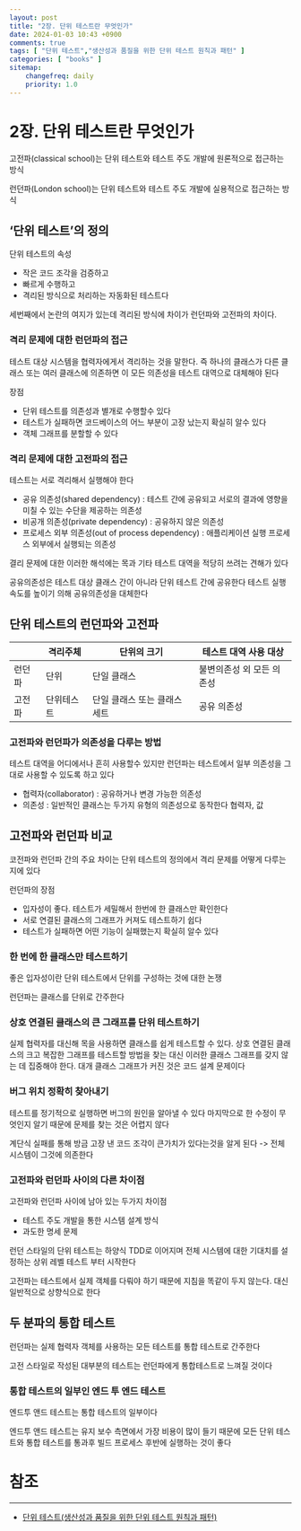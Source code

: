 ```yaml
---
layout: post
title: "2장. 단위 테스트란 무엇인가"
date: 2024-01-03 10:43 +0900
comments: true
tags: [ "단위 테스트","생산성과 품질을 위한 단위 테스트 원칙과 패턴" ]
categories: [ "books" ]
sitemap:
    changefreq: daily
    priority: 1.0
---
```


# 2장. 단위 테스트란 무엇인가

고전파(classical school)는 단위 테스트와 테스트 주도 개발에 원론적으로 접근하는 방식

런던파(London school)는 단위 테스트와 테스트 주도 개발에 실용적으로 접근하는 방식

## ‘단위 테스트’의 정의

단위 테스트의 속성
* 작은 코드 조각을 검증하고
* 빠르게 수행하고
* 격리된 방식으로 처리하는 자동화된 테스트다

세번째에서 논란의 여지가 있는데 격리된 방식에 차이가 런던파와 고전파의 차이다.

### 격리 문제에 대한 런던파의 접근

테스트 대상 시스템을 협력자에게서 격리하는 것을 말한다. 즉 하나의 클래스가 다른 클래스 또는 여러 클래스에 의존하면 이 모든 의존성을 테스트 대역으로 대체해야 된다

장점

* 단위 테스트를 의존성과 별개로 수행할수 있다
* 테스트가 실패하면 코드베이스의 어느 부분이 고장 났는지 확실히 알수 있다
* 객체 그래프를 분할할 수 있다

### 격리 문제에 대한 고전파의 접근

테스트는 서로 격리해서 실행해야 한다

* 공유 의존성(shared dependency) : 테스트 간에 공유되고 서로의 결과에 영향을 미칠 수 있는 수단을 제공하는 의존성
* 비공개 의존성(private dependency) : 공유하지 않은 의존성
* 프로세스 외부 의존성(out of process dependency) : 애플리케이션 실행 프로세스 외부에서 실행되는 의존성

결리 문제에 대한 이러한 해석에는 목과 기타 테스트 대역을 적당히 쓰려는 견해가 있다

공유의존성은 테스트 대상 클래스 간이 아니라 단위 테스트 간에 공유한다
테스트 실행 속도를 높이기 의해 공유의존성을 대체한다

## 단위 테스트의 런던파와 고전파

|     | 격리주체  | 단위의 크기           | 테스트 대역 사용 대상   |
|-----|-------|------------------|----------------|
| 런던파 | 단위    | 단일 클래스           | 불변의존성 외 모든 의존성 |
| 고전파 | 단위테스트 | 단일 클래스 또는 클래스 세트 | 공유 의존성         |


### 고전파와 런던파가 의존성을 다루는 방법

테스트 대역을 어디에서나 흔히 사용할수 있지만 런던파는 테스트에서 일부 의존성을 그대로 사용할 수 있도록 하고 있다

* 협력자(collaborator) : 공유하거나 변경 가능한 의존성
* 의존성 : 일반적인 클래스는 두가지 유형의 의존성으로 동작한다 협력자, 값

## 고전파와 런던파 비교
코전파와 런던파 간의 주요 차이는 단위 테스트의 정의에서 격리 문제를 어떻게 다루는지에 있다

런던파의 장점
* 입자성이 좋다. 테스트가 세밀해서 한번에 한 클래스만 확인한다
* 서로 연결된 클래스의 그래프가 커져도 테스트하기 쉽다
* 테스트가 실패하면 어떤 기능이 실패했는지 확실히 알수 있다

### 한 번에 한 클래스만 테스트하기

좋은 입자성이란 단위 테스트에서 단위를 구성하는 것에 대한 논쟁

런던파는 클래스를 단위로 간주한다 

### 상호 연결된 클래스의 큰 그래프를 단위 테스트하기

실제 협력자를 대신해 목을 사용하면 클래스를 쉽게 테스트할 수 있다. 
상호 연결된 클래스의 크고 복잡한 그래프를 테스트할 방법을 찾는 대신 이러한 클래스 그래프를 갖지 않는 데 집중해야 한다.
대개 클래스 그래프가 커진 것은 코드 설계 문제이다

### 버그 위치 정확히 찾아내기

테스트를 정기적으로 실행하면 버그의 원인을 알아낼 수 있다
마지막으로 한 수정이 무엇인지 알기 때문에 문제를 찾는 것은 어렵지 않다

계단식 실패를 통해 방금 고장 낸 코드 조각이 큰가치가 있다는것을 알게 된다 -> 전체 시스템이 그것에 의존한다

### 고전파와 런던파 사이의 다른 차이점

고전파와 런던파 사이에 남아 있는 두가지 차이점
* 테스트 주도 개발을 통한 시스템 설계 방식
* 과도한 명세 문제

런던 스타일의 단위 테스트는 하양식 TDD로 이어지며 전체 시스템에 대한 기대치를 설정하는 상위 레벨 테스트 부터 시작한다

고전파는 테스트에서 실제 객체를 다뤄야 하기 때문에 지침을 똑같이 두지 않는다. 대신 일반적으로 상향식으로 한다

## 두 분파의 통합 테스트

런던파는 실제 협력자 객체를 사용하는 모든 테스트를 통합 테스트로 간주한다

고전 스타일로 작성된 대부분의 테스트는 런던파에게 통합테스트로 느껴질 것이다


### 통합 테스트의 일부인 엔드 투 엔드 테스트

엔드투 앤드 테스트는 통합 테스트의 일부이다

엔드투 앤드 테스트는 유지 보수 측면에서 가장 비용이 많이 들기 때문에 모든 단위 테스트와 통합 테스트를 통과후 빌드 프로세스 후반에 실행하는 것이 좋다

# 참조
-----

* [단위 테스트(생산성과 품질을 위한 단위 테스트 원칙과 패턴)](http://www.acornpub.co.kr/book/unit-testing)

